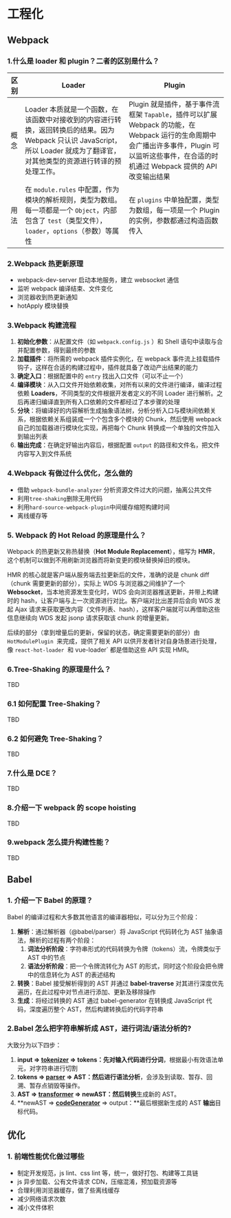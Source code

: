 # 工程化

## Webpack

### 1.什么是 loader 和 plugin？二者的区别是什么？

| 区别 | Loader                                                                                                                                                                          | Plugin                                                                                                                                                                                         |
| ---- | ------------------------------------------------------------------------------------------------------------------------------------------------------------------------------- | ---------------------------------------------------------------------------------------------------------------------------------------------------------------------------------------------- |
| 概念 | Loader 本质就是一个函数，在该函数中对接收到的内容进行转换，返回转换后的结果。因为 Webpack 只认识 JavaScript，所以 Loader 就成为了翻译官，对其他类型的资源进行转译的预处理工作。 | Plugin 就是插件，基于事件流框架 `Tapable`，插件可以扩展 Webpack 的功能，在 Webpack 运行的生命周期中会广播出许多事件，Plugin 可以监听这些事件，在合适的时机通过 Webpack 提供的 API 改变输出结果 |
| 用法 | 在 `module.rules` 中配置，作为模块的解析规则，类型为数组。每一项都是一个 `Object`，内部包含了 `test`（类型文件），`loader`，`options`（参数）等属性                             | 在 `plugins` 中单独配置，类型为数组，每一项是一个 Plugin 的实例，参数都通过构造函数传入                                                                                                        |

### 2.Webpack 热更新原理

- webpack-dev-server 启动本地服务，建立 websocket 通信
- 监听 webpack 编译结束、文件变化
- 浏览器收到热更新通知
- hotApply 模块替换

### 3.Webpack 构建流程

1. **初始化参数**：从配置文件（如 `webpack.config.js` ）和 Shell 语句中读取与合并配置参数，得到最终的参数
1. **加载插件**：将所需的 webpack 插件实例化，在 webpack 事件流上挂载插件钩子，这样在合适的构建过程中，插件就具备了改动产出结果的能力
1. **确定入口**：根据配置中的 `entry` 找出入口文件（可以不止一个）
1. **编译模块**：从入口文件开始依赖收集，对所有以来的文件进行编译，编译过程依赖 **Loaders**，不同类型的文件根据开发者定义的不同 Loader 进行解析。之后再递归编译直到所有入口依赖的文件都经过了本步骤的处理
1. **分块**：将编译好的内容解析生成抽象语法树，分析分析入口与模块间依赖关系，根据依赖关系组装成一个个包含多个模块的 Chunk，然后使用 webpack 自己的加载器进行模块化实现，再把每个 Chunk 转换成一个单独的文件加入到输出列表
1. **输出完成**：在确定好输出内容后，根据配置 `output` 的路径和文件名，把文件内容写入到文件系统

### 4.Webpack 有做过什么优化，怎么做的

- 借助 `webpack-bundle-analyzer` 分析资源文件过大的问题，抽离公共文件
- 利用`tree-shaking`删除无用代码
- 利用`hard-source-webpack-plugin`中间缓存缩短构建时间
- 离线缓存等

### 5. Webpack 的 Hot Reload 的原理是什么？

Webpack 的热更新又称热替换（**Hot Module Replacement**），缩写为 **HMR**，这个机制可以做到不用刷新浏览器而将新变更的模块替换掉旧的模块。

HMR 的核心就是客户端从服务端去拉更新后的文件，准确的说是 chunk diff（chunk 需要更新的部分），实际上 WDS 与浏览器之间维护了一个 **Websocket**，当本地资源发生变化时，WDS 会向浏览器推送更新，并带上构建时的 hash，让客户端与上一次资源进行对比。客户端对比出差异后会向 WDS 发起 Ajax 请求来获取更改内容（文件列表、hash），这样客户端就可以再借助这些信息继续向 WDS 发起 jsonp 请求获取该 chunk 的增量更新。

后续的部分（拿到增量后的更新，保留的状态，确定需要更新的部分）由 `HotModulePlugin`  来完成，提供了相关 API 以供开发者针对自身场景进行处理，像 `react-hot-loader`  和 vue-loader` 都是借助这些 API 实现 HMR。

### 6.Tree-Shaking 的原理是什么？

TBD

### 6.1 如何配置 Tree-Shaking？

TBD

### 6.2 如何避免 Tree-Shaking？

TBD

### 7.什么是 DCE？

TBD

### 8.介绍一下 webpack 的 scope hoisting

TBD

### 9.webpack 怎么提升构建性能？

TBD

## Babel

### 1. 介绍一下 Babel 的原理？

Babel 的编译过程和大多数其他语言的编译器相似，可以分为三个阶段：

1. **解析**：通过解析器（@babel/parser）将 JavaScript 代码转化为 AST 抽象语法，解析的过程有两个阶段：
   1. **词法分析阶段**：字符串形式的代码转换为令牌（tokens）流，令牌类似于 AST 中的节点
   1. **语法分析阶段**：把一个令牌流转化为 AST 的形式，同时这个阶段会把令牌中的信息转化为 AST 的表述结构
2. **转换**：Babel 接受解析得到的 AST 并通过 **babel-traverse** 对其进行深度优先遍历，在此过程中对节点进行添加、更新及移除操作
3. **生成**：将经过转换的 AST 通过 babel-generator 在转换成 JavaScript 代码，深度遍历整个 AST，然后构建转换后的代码字符串

### 2.Babel 怎么把字符串解析成 AST，进行词法/语法分析的?

大致分为以下四步：

1. **input => **[**tokenizer**](https://github.com/caiyongmin/awesome-coding-javascript/tree/master/src/bundler/babel/lib/tokenizer.js)** => tokens：**先对输入代码进行**分词**，根据最小有效语法单元，对字符串进行切割
1. **tokens => **[**parser**](https://github.com/caiyongmin/awesome-coding-javascript/tree/master/src/bundler/babel/lib/parser.js)** => AST：**然后进行**语法分析**，会涉及到读取、暂存、回溯、暂存点销毁等操作。
1. **AST => **[**transformer**](https://github.com/caiyongmin/awesome-coding-javascript/tree/master/src/bundler/babel/lib/transformer.js)** => newAST：**然后**转换**生成新的 AST。
1. **newAST => **[**codeGenerator**](https://github.com/Advanced-Frontend/Daily-Interview-Question/issues/src/bundler/babel/lib/codeGenerator.js)** => output：**最后根据新生成的 AST **输出**目标代码。

## 优化

### 1. 前端性能优化做过哪些

- 制定开发规范，js lint、css lint 等，统一，做好打包、构建等工具链
- js 异步加载、公有文件请求 CDN，压缩混淆，预加载资源等
- 合理利用浏览器缓存，做了些离线缓存
- 减少网络请求次数
- 减小文件体积
